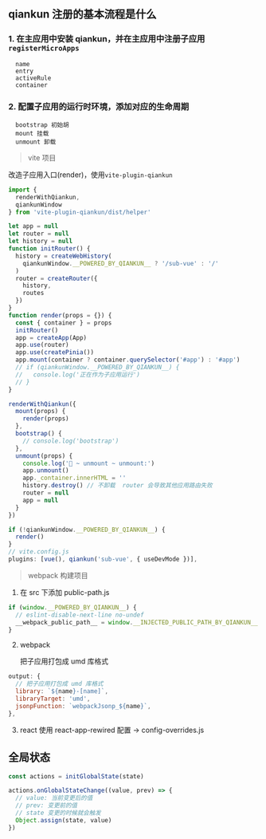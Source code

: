 ## qiankun 注册的基本流程是什么

### 1. 在主应用中安装 qiankun，并在主应用中注册子应用`registerMicroApps`

```
  name
  entry
  activeRule
  container
```

### 2. 配置子应用的运行时环境，添加对应的生命周期

```
  bootstrap 初始胡
  mount 挂载
  unmount 卸载
```

> vite 项目

改造子应用入口(render)，使用`vite-plugin-qiankun`

```js
import {
  renderWithQiankun,
  qiankunWindow
} from 'vite-plugin-qiankun/dist/helper'

let app = null
let router = null
let history = null
function initRouter() {
  history = createWebHistory(
    qiankunWindow.__POWERED_BY_QIANKUN__ ? '/sub-vue' : '/'
  )
  router = createRouter({
    history,
    routes
  })
}
function render(props = {}) {
  const { container } = props
  initRouter()
  app = createApp(App)
  app.use(router)
  app.use(createPinia())
  app.mount(container ? container.querySelector('#app') : '#app')
  // if (qiankunWindow.__POWERED_BY_QIANKUN__) {
  //   console.log('正在作为子应用运行')
  // }
}

renderWithQiankun({
  mount(props) {
    render(props)
  },
  bootstrap() {
    // console.log('bootstrap')
  },
  unmount(props) {
    console.log('🚀 ~ unmount ~ unmount:')
    app.unmount()
    app._container.innerHTML = ''
    history.destroy() // 不卸载  router 会导致其他应用路由失败
    router = null
    app = null
  }
})

if (!qiankunWindow.__POWERED_BY_QIANKUN__) {
  render()
}
// vite.config.js
plugins: [vue(), qiankun('sub-vue', { useDevMode })],

```

> webpack 构建项目

1. 在 src 下添加 public-path.js

```js
if (window.__POWERED_BY_QIANKUN__) {
  // eslint-disable-next-line no-undef
  __webpack_public_path__ = window.__INJECTED_PUBLIC_PATH_BY_QIANKUN__
}
```

2. webpack

   把子应用打包成 umd 库格式

```js
output: {
  // 把子应用打包成 umd 库格式
  library: `${name}-[name]`,
  libraryTarget: 'umd',
  jsonpFunction: `webpackJsonp_${name}`,
},
```

3. react 使用 react-app-rewired 配置 -> config-overrides.js

## 全局状态

```js
const actions = initGlobalState(state)

actions.onGlobalStateChange((value, prev) => {
  // value: 当前变更后的值
  // prev: 变更前的值
  // state 变更的时候就会触发
  Object.assign(state, value)
})
```
